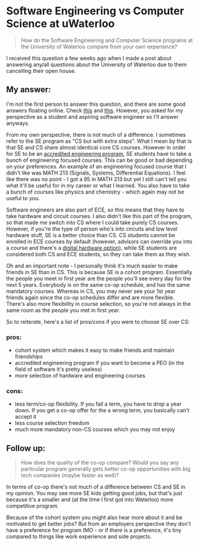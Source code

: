 # Software Engineering vs Computer Science at uWaterloo

 

> How do the Software Engineering and Computer Science programs at the University of Waterloo compare from your own experience?

I received this question a few weeks ago when I made a post about answering any/all questions about the University of Waterloo due to them cancelling their open house.

## My answer:

I'm not the first person to answer this question, and there are some good answers floating online. Check [this](https://uwaterloo.ca/software-engineering/future-undergraduate-students/frequently-asked-questions) and [this](https://profbillanderson.com/2013/09/03/comparing-software-engineering-to-computer-science/). However, you asked for my perspective as a student and aspiring software engineer so I'll answer anyways.

From my own perspective, there is not much of a difference. I sometimes refer to the SE program as "CS but with extra steps". What I mean by that is that SE and CS share almost identical core CS courses. However in order for SE to be an [accredited engineering program](https://engineerscanada.ca/accreditation/accredited-programs-by-institution), SE students have to take a bunch of engineering focused courses. This can be good or bad depending on your preferences. An example of an engineering focused course that I didn't like was MATH 213 (Signals, Systems, Differential Equations). I feel like there was no point - I got a 95 in MATH 213 but yet I still can't tell you what it'll be useful for in my career or what I learned. You also have to take a bunch of courses like physics and chemistry - which again may not be useful to you. 

Software engineers are also part of ECE, so this means that they have to take hardware and circuit courses. I also didn't like this part of the program, so that made me switch into CS where I could take purely CS courses. However, if you're the type of person who's into circuits and low level hardware stuff, SE is a better choice than CS. CS students cannot be enrolled in ECE courses by default (however, advisors can override you into a course and there's a [digital hardware option](https://cs.uwaterloo.ca//current/programs/dighard/index)), while SE students are considered both CS and ECE students, so they can take them as they wish.

Oh and an important note - I personally think it's much easier to make friends in SE than in CS. This is because SE is a cohort program. Essentially the people you meet in first year are the people you'll see every day for the next 5 years. Everybody is on the same co-op schedule, and has the same mandatory courses. Whereas in CS, you may never see your 1st year friends again since the co-op schedules differ and are more flexible. There's also more flexibility in course selection, so you're not always in the same room as the people you met in first year.

So to reiterate, here's a list of pros/cons if you were to choose SE over CS:

### pros:

- cohort system which makes it easy to make friends and maintain friendships
- accredited engineering program if you want to become a PEO (in the field of software it's pretty useless)
- more selection of hardware and engineering courses

 

### cons:

- less term/co-op flexibility. If you fail a term, you have to drop a year down. If you get a co-op offer for the a wrong term, you basically can't accept it
- less course selection freedom
- much more mandatory non-CS courses which you may not enjoy

## Follow up:

> How does the quality of the co-op compare? Would you say any particular program generally gets better co-op opportunities with big tech companies (maybe faster as well)?

In terms of co-op there's not much of a difference between CS and SE in my opinion. You may see more SE kids getting good jobs, but that's just because it's a smaller and (at the time I first got into Waterloo) more competitive program.

Because of the cohort system you might also hear more about it and be motivated to get better jobs? But from an employers perspective they don't have a preference for program IMO - or if there is a preference, it's tiny compared to things like work experience and side projects.